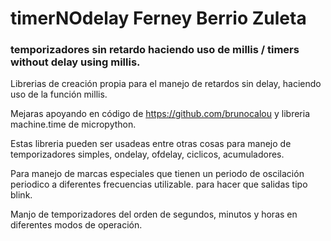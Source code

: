 # timerNOdelay Ferney Berrio Zuleta
### temporizadores sin retardo haciendo uso de millis / timers without delay using millis.
Librerias de creación propia para el manejo de retardos sin delay,
haciendo uso de la función millis.

Mejaras apoyando en código de https://github.com/brunocalou y libreria machine.time de micropython.

Estas libreria pueden ser usadeas entre otras cosas para manejo de temporizadores simples, ondelay, ofdelay, ciclicos, acumuladores.

Para manejo de marcas especiales que tienen un periodo de oscilación periodico a diferentes frecuencias utilizable.
para hacer que salidas tipo blink.

Manjo de temporizadores del orden de segundos, minutos y horas en diferentes modos de operación.
